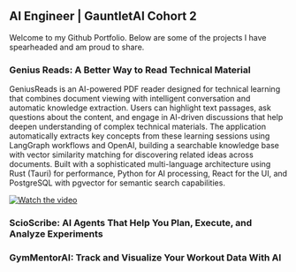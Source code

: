 ## AI Engineer | GauntletAI Cohort 2 

Welcome to my Github Portfolio. Below are some of the projects I have spearheaded and am proud to share. 

### Genius Reads: A Better Way to Read Technical Material

GeniusReads is an AI-powered PDF reader designed for technical learning that combines document viewing with intelligent conversation and automatic knowledge extraction. Users can highlight text passages, ask questions about the content, and engage in AI-driven discussions that help deepen understanding of complex technical materials. The application automatically extracts key concepts from these learning sessions using LangGraph workflows and OpenAI, building a searchable knowledge base with vector similarity matching for discovering related ideas across documents. Built with a sophisticated multi-language architecture using Rust (Tauri) for performance, Python for AI processing, React for the UI, and PostgreSQL with pgvector for semantic search capabilities.

[![Watch the video](https://img.youtube.com/vi/ZiwywinU1I4/0.jpg)](https://www.youtube.com/watch?v=ZiwywinU1I4)

### ScioScribe: AI Agents That Help You Plan, Execute, and Analyze Experiments 

### GymMentorAI: Track and Visualize Your Workout Data With AI 
